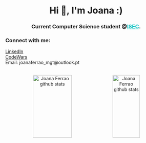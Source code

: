 <h1 align="center">Hi 👋, I'm Joana :)</h1>
<h3 align="center">Current Computer Science student @<a href="www.isec.pt" style="color: 00bfbf;">ISEC</a>.</h3>


<h3 align="left">Connect with me:</h3>
<p align="left">
  <a href="https://www.linkedin.com/in/joana-ferr%C3%A3o-76530527b/">LinkedIn</a><br>
  <a href="https://www.codewars.com/users/JoanaFerrao01">CodeWars</a>
  <br>Email: joanaferrao_mgt@outlook.pt
</p>

<br>

<div align="center">  
  <img width="49%" height="195px" src="https://github-readme-stats.vercel.app/api?username=joanaferrao01&show_icons=true&count_private=true&hide_border=true&title_color=00bfbf&icon_color=00bfbf&text_color=c9d1d9&bg_color=0d1117" alt="Joana Ferrao github stats" /> 
  <img width="41%" height="195px" src="https://github-readme-stats.vercel.app/api/top-langs/?username=joanaferrao01&layout=compact&hide_border=true&title_color=00bfbf&text_color=00bfbf&bg_color=0d1117" alt="Joana Ferrao github stats"/>
</div>


<!--<p><img align="center" src="https://github-readme-streak-stats.herokuapp.com/?user=joanaferrao01&" alt="joanaferrao01" /></p>-->

